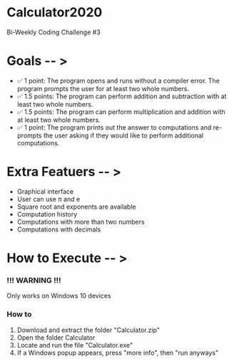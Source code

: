 # Calculator2020
Bi-Weekly Coding Challenge #3

# Goals -- >

* ✅ 1 point: The program opens and runs without a compiler error. The program prompts the user for at least two whole numbers. 
* ✅ 1.5 points: The program can perform addition and subtraction with at least two whole numbers. 
* ✅ 1.5 points: The program can perform multiplication and addition with at least two whole numbers. 
* ✅ 1 point: The program prints out the answer to computations and re-prompts the user asking if they would like to perform additional computations. 

# Extra Featuers -- >

* Graphical interface
* User can use π and e
* Square root and exponents are available
* Computation history
* Computations with more than two numbers
* Computations with decimals

# How to Execute -- >

### !!! WARNING !!!
Only works on Windows 10 devices

### How to
1. Download and extract the folder "Calculator.zip"
2. Open the folder Calculator
3. Locate and run the file "Calculator.exe"
4. If a Windows popup appears, press "more info", then "run anyways"
